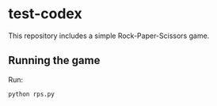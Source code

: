 # test-codex

This repository includes a simple Rock-Paper-Scissors game.

## Running the game

Run:

```bash
python rps.py
```
